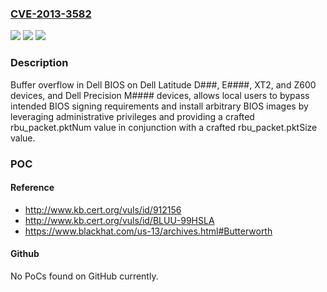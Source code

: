### [CVE-2013-3582](https://cve.mitre.org/cgi-bin/cvename.cgi?name=CVE-2013-3582)
![](https://img.shields.io/static/v1?label=Product&message=n%2Fa&color=blue)
![](https://img.shields.io/static/v1?label=Version&message=n%2Fa&color=blue)
![](https://img.shields.io/static/v1?label=Vulnerability&message=n%2Fa&color=brighgreen)

### Description

Buffer overflow in Dell BIOS on Dell Latitude D###, E####, XT2, and Z600 devices, and Dell Precision M#### devices, allows local users to bypass intended BIOS signing requirements and install arbitrary BIOS images by leveraging administrative privileges and providing a crafted rbu_packet.pktNum value in conjunction with a crafted rbu_packet.pktSize value.

### POC

#### Reference
- http://www.kb.cert.org/vuls/id/912156
- http://www.kb.cert.org/vuls/id/BLUU-99HSLA
- https://www.blackhat.com/us-13/archives.html#Butterworth

#### Github
No PoCs found on GitHub currently.

